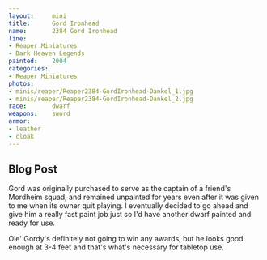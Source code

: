 ```yaml
---
layout:     mini
title:      Gord Ironhead
name:       2384 Gord Ironhead
line:       
- Reaper Miniatures
- Dark Heaven Legends
painted:    2004
categories:
- Reaper Miniatures
photos:
- minis/reaper/Reaper2384-GordIronhead-Dankel_1.jpg
- minis/reaper/Reaper2384-GordIronhead-Dankel_2.jpg
race:       dwarf
weapons:    sword
armor:      
- leather
- cloak
---
```


## Blog Post

Gord was originally purchased to serve as the captain of a friend's Mordheim squad, and remained unpainted for years even after it was given to me when its owner quit playing. I eventually decided to go ahead and give him a really fast paint job just so I'd have another dwarf painted and ready for use.

Ole' Gordy's definitely not going to win any awards, but he looks good enough at 3-4 feet and that's what's necessary for tabletop use.